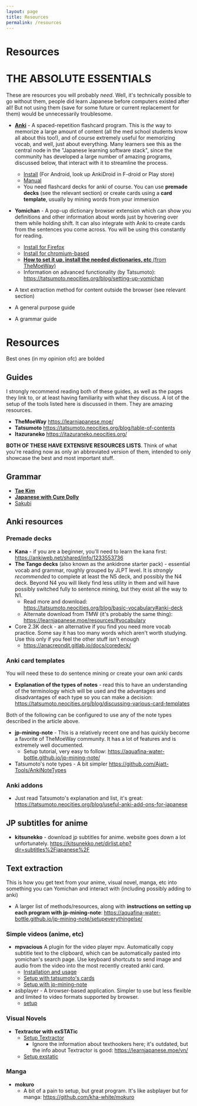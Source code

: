 ```yaml
---
layout: page
title: Resources
permalink: /resources
---
```


# Resources

# THE ABSOLUTE ESSENTIALS
These are resources you will probably *need*. Well, it's technically possible to go without them, people did learn Japanese before computers existed after all! But not using them (save for some future or current replacement for them) would be unnecessarily troublesome.


* [**Anki**](https://apps.ankiweb.net/) - A spaced-repetition flashcard program. This is *the* way to memorize a large amount of content (all the med school students know all about this too!), and of course extremely useful for memorizing vocab, and well, just about everything. Many learners see this as the central node in the "Japanese learning software stack", since the community has developed a large number of amazing programs, discussed below, that interact with it to streamline the process.
    * [Install](https://apps.ankiweb.net/) (For Android, look up AnkiDroid in F-droid or Play store)
    * [Manual](https://docs.ankiweb.net/#/)
    * You need flashcard decks for anki of course. You can use **premade decks** (see the relevant section) or create cards using a **card template**, usually by mining words from your immersion

* **Yomichan** - A pop-up dictionary browser extension which can show you definitions and other information about words just by hovering over them while holding shift. It can also integrate with Anki to create cards from the sentences you come across. You will be using this constantly for reading.
    * [Install for Firefox](https://addons.mozilla.org/en-US/firefox/addon/yomichan/)
    * [Install for chromium-based](https://chrome.google.com/webstore/detail/yomichan/ogmnaimimemjmbakcfefmnahgdfhfami?hl=en-US)
    * [**How to set it up, install the needed dictionaries, etc** (from TheMoeWay)](https://learnjapanese.moe/yomichan/)
    * Information on advanced functionality (by Tatsumoto): <https://tatsumoto.neocities.org/blog/setting-up-yomichan>

* A text extraction method for content outside the browser (see relevant section)
* A general purpose guide
* A grammar guide

# Resources
Best ones (in my opinion ofc) are bolded

## Guides
I strongly recommend reading both of these guides, as well as the pages they link to, or at least having familiarity with what they discuss. A lot of the setup of the tools listed here is discussed in them. They are amazing resources.

* **TheMoeWay** <https://learnjapanese.moe/>
* **Tatsumoto** <https://tatsumoto.neocities.org/blog/table-of-contents>
* **Itazuraneko** <https://itazuraneko.neocities.org/>

**BOTH OF THESE HAVE EXTENSIVE RESOURCES LISTS**. Think of what you're reading now as only an abbreviated version of them, intended to only showcase the best and most important stuff.

## Grammar

* [**Tae Kim**](https://itazuraneko.neocities.org/grammar/taekim)
* [**Japanese with Cure Dolly**](https://www.youtube.com/playlist?list=PLg9uYxuZf8x_A-vcqqyOFZu06WlhnypWj)
* [Sakubi](https://itazuraneko.neocities.org/learn/anon/sakubi)

## Anki resources
### Premade decks
* **Kana** - if you are a beginner, you'll need to learn the kana first: <https://ankiweb.net/shared/info/1233553736>
* **The Tango decks** (also known as the ankidrone starter pack) - essential vocab and grammar, roughly grouped by JLPT level. It is *strongly recommended* to complete at least the N5 deck, and possibly the N4 deck. Beyond N4 you will likely find less utility in them and will have possibly switched fully to sentence mining, but they exist all the way to N1.
    * Read more and download: <https://tatsumoto.neocities.org/blog/basic-vocabulary#anki-deck>
    * Alternate download from TMW (it's probably the same thing): <https://learnjapanese.moe/resources/#vocabulary>
* Core 2.3K deck - an alternative if you find you need more vocab practice. Some say it has too many words which aren't worth studying. Use this only if you feel the other stuff isn't enough
    * <https://anacreondjt.gitlab.io/docs/coredeck/>

### Anki card templates
You will need these to do sentence mining or create your own anki cards
* **Explanation of the types of notes** - read this to have an understanding of the terminology which will be used and the advantages and disadvantages of each type so you can make a decision: https://tatsumoto.neocities.org/blog/discussing-various-card-templates

Both of the following can be configured to use any of the note types described in the article above.

* **jp-mining-note** - This is a relatively recent one and has quickly become a favorite of TheMoeWay community. It has a lot of features and is extremely well documented.
   * Setup tutorial, very easy to follow: <https://aquafina-water-bottle.github.io/jp-mining-note/>
* Tatsumoto's note types - A bit simpler <https://github.com/Ajatt-Tools/AnkiNoteTypes>

### Anki addons
* Just read Tatsumoto's explanation and list, it's great: <https://tatsumoto.neocities.org/blog/useful-anki-add-ons-for-japanese>

## JP subtitles for anime
* **kitsunekko** - download jp subtitles for anime. website goes down a lot unfortunately. <https://kitsunekko.net/dirlist.php?dir=subtitles%2Fjapanese%2F>

## Text extraction
This is how you get text from your anime, visual novel, manga, etc into something you can Yomichan and interact with (including possibly adding to anki)

* A larger list of methods/resources, along with **instructions on setting up each program with jp-mining-note**: <https://aquafina-water-bottle.github.io/jp-mining-note/setupeverythingelse/>

### Simple videos (anime, etc)

* **mpvacious** A plugin for the video player mpv. Automatically copy subtitle text to the clipboard, which can be automatically pasted into yomichan's search page. Use keyboard shortcuts to send image and audio from the video into the most recently created anki card.
    * [Installation and usage](https://github.com/Ajatt-Tools/mpvacious)
    * [Setup with tatsumoto's cards](https://tatsumoto.neocities.org/blog/mining-from-movies-and-tv-shows)
    * [Setup with jp-mining-note](https://aquafina-water-bottle.github.io/jp-mining-note/setupeverythingelse/)
* asbplayer - A browser-based application. Simpler to use but less flexible and limited to video formats supported by browser.
    * [setup](https://github.com/killergerbah/asbplayer)

### Visual Novels
* **Textractor with exSTATic**
    * [Setup Textractor](https://github.com/Artikash/Textractor)
        * Ignore the information about texthookers here; it's outdated, but the info about Textractor is good: <https://learnjapanese.moe/vn/>
    * [Setup exstatic](https://github.com/KamWithK/exSTATic/)

### Manga
* **mokuro**
    * A bit of a pain to setup, but great program. It's like asbplayer but for manga: <https://github.com/kha-white/mokuro>

